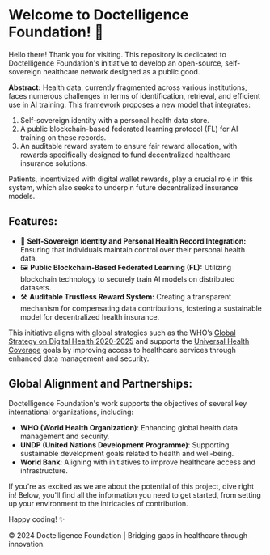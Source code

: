 # Welcome to Doctelligence Foundation! 🚀

Hello there! Thank you for visiting. This repository is dedicated to Doctelligence Foundation's initiative to develop an open-source, self-sovereign healthcare network designed as a public good.

**Abstract:** Health data, currently fragmented across various institutions, faces numerous challenges in terms of identification, retrieval, and efficient use in AI training. This framework proposes a new model that integrates:

1. Self-sovereign identity with a personal health data store.
2. A public blockchain-based federated learning protocol (FL) for AI training on these records.
3. An auditable reward system to ensure fair reward allocation, with rewards specifically designed to fund decentralized healthcare insurance solutions.

Patients, incentivized with digital wallet rewards, play a crucial role in this system, which also seeks to underpin future decentralized insurance models.

## Features:

- 📌 **Self-Sovereign Identity and Personal Health Record Integration:** Ensuring that individuals maintain control over their personal health data.
- 🖼️ **Public Blockchain-Based Federated Learning (FL):** Utilizing blockchain technology to securely train AI models on distributed datasets.
- 🛠️ **Auditable Trustless Reward System:** Creating a transparent mechanism for compensating data contributions, fostering a sustainable model for decentralized health insurance.

This initiative aligns with global strategies such as the WHO’s [Global Strategy on Digital Health 2020-2025](https://www.who.int/publications/i/item/9789240020924) and supports the [Universal Health Coverage](https://www.who.int/europe/health-topics/universal-health-coverage) goals by improving access to healthcare services through enhanced data management and security.

## Global Alignment and Partnerships:

Doctelligence Foundation's work supports the objectives of several key international organizations, including:
- **WHO (World Health Organization)**: Enhancing global health data management and security.
- **UNDP (United Nations Development Programme)**: Supporting sustainable development goals related to health and well-being.
- **World Bank**: Aligning with initiatives to improve healthcare access and infrastructure.
  
If you're as excited as we are about the potential of this project, dive right in! Below, you'll find all the information you need to get started, from setting up your environment to the intricacies of contribution.

Happy coding! ✨

© 2024 Doctelligence Foundation | Bridging gaps in healthcare through innovation.

